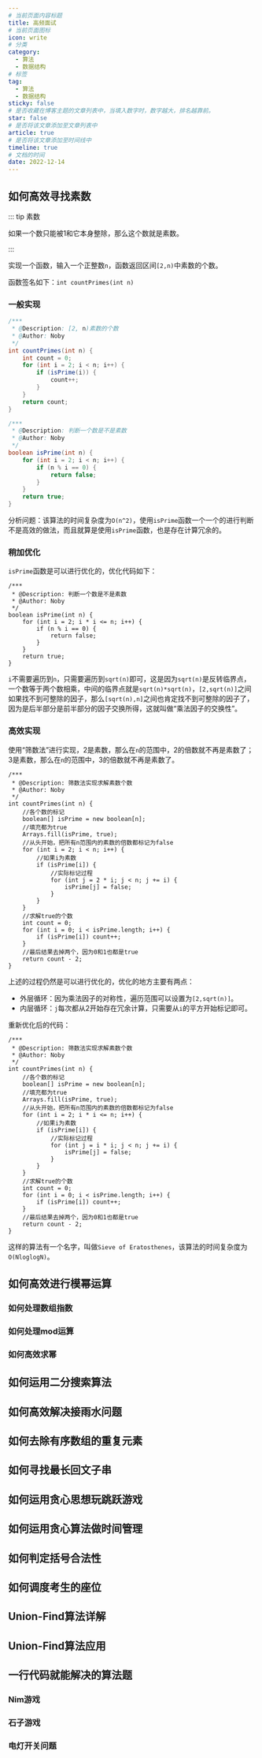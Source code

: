 ```yaml
---
# 当前页面内容标题
title: 高频面试
# 当前页面图标
icon: write
# 分类
category:
  - 算法
  - 数据结构
# 标签
tag:
  - 算法
  - 数据结构
sticky: false
# 是否收藏在博客主题的文章列表中，当填入数字时，数字越大，排名越靠前。
star: false
# 是否将该文章添加至文章列表中
article: true
# 是否将该文章添加至时间线中
timeline: true
# 文档的时间
date: 2022-12-14
---
```


## 如何高效寻找素数

::: tip 素数

如果一个数只能被1和它本身整除，那么这个数就是素数。

:::

实现一个函数，输入一个正整数`n`，函数返回区间`[2,n)`中素数的个数。

函数签名如下：`int countPrimes(int n)`

### 一般实现

```java
/***
 * @Description: [2, n)素数的个数
 * @Author: Noby
 */
int countPrimes(int n) {
    int count = 0;
    for (int i = 2; i < n; i++) {
        if (isPrime(i)) {
            count++;
        }
    }
    return count;
}

/***
 * @Description: 判断一个数是不是素数
 * @Author: Noby
 */
boolean isPrime(int n) {
    for (int i = 2; i < n; i++) {
        if (n % i == 0) {
            return false;
        }
    }
    return true;
}
```

分析问题：该算法的时间复杂度为`O(n^2)`，使用`isPrime`函数一个一个的进行判断不是高效的做法，而且就算是使用`isPrime`函数，也是存在计算冗余的。

### 稍加优化

`isPrime`函数是可以进行优化的，优化代码如下：

```java{6}
/***
 * @Description: 判断一个数是不是素数
 * @Author: Noby
 */
boolean isPrime(int n) {
    for (int i = 2; i * i <= n; i++) {
        if (n % i == 0) {
            return false;
        }
    }
    return true;
}
```

`i`不需要遍历到`n`，只需要遍历到`sqrt(n)`即可，这是因为`sqrt(n)`是反转临界点，一个数等于两个数相乘，中间的临界点就是`sqrt(n)*sqrt(n)`，`[2,sqrt(n)]`之间如果找不到可整除的因子，那么`[sqrt(n),n]`之间也肯定找不到可整除的因子了，因为是后半部分是前半部分的因子交换所得，这就叫做“乘法因子的交换性”。

### 高效实现

使用“筛数法”进行实现，2是素数，那么在`n`的范围中，2的倍数就不再是素数了；3是素数，那么在`n`的范围中，3的倍数就不再是素数了。

```java{11,15}
/***
 * @Description: 筛数法实现求解素数个数
 * @Author: Noby
 */
int countPrimes(int n) {
    //各个数的标记
    boolean[] isPrime = new boolean[n];
    //填充都为true
    Arrays.fill(isPrime, true);
    //从头开始，把所有n范围内的素数的倍数都标记为false
    for (int i = 2; i < n; i++) {
        //如果i为素数
        if (isPrime[i]) {
            //实际标记过程
            for (int j = 2 * i; j < n; j += i) {
                isPrime[j] = false;
            }
        }
    }
    //求解true的个数
    int count = 0;
    for (int i = 0; i < isPrime.length; i++) {
        if (isPrime[i]) count++;
    }
    //最后结果去掉两个，因为0和1也都是true
    return count - 2;
}
```

上述的过程仍然是可以进行优化的，优化的地方主要有两点：

* 外层循环：因为乘法因子的对称性，遍历范围可以设置为`[2,sqrt(n)]`。
* 内层循环：`j`每次都从2开始存在冗余计算，只需要从`i`的平方开始标记即可。

重新优化后的代码：

```java{10-19}
/***
 * @Description: 筛数法实现求解素数个数
 * @Author: Noby
 */
int countPrimes(int n) {
    //各个数的标记
    boolean[] isPrime = new boolean[n];
    //填充都为true
    Arrays.fill(isPrime, true);
    //从头开始，把所有n范围内的素数的倍数都标记为false
    for (int i = 2; i * i <= n; i++) {
        //如果i为素数
        if (isPrime[i]) {
            //实际标记过程
            for (int j = i * i; j < n; j += i) {
                isPrime[j] = false;
            }
        }
    }
    //求解true的个数
    int count = 0;
    for (int i = 0; i < isPrime.length; i++) {
        if (isPrime[i]) count++;
    }
    //最后结果去掉两个，因为0和1也都是true
    return count - 2;
}
```

这样的算法有一个名字，叫做`Sieve of Eratosthenes`，该算法的时间复杂度为`O(NloglogN)`。

## 如何高效进行模幂运算



### 如何处理数组指数





### 如何处理mod运算







### 如何高效求幂





## 如何运用二分搜索算法





## 如何高效解决接雨水问题





## 如何去除有序数组的重复元素







## 如何寻找最长回文子串



## 如何运用贪心思想玩跳跃游戏









## 如何运用贪心算法做时间管理





## 如何判定括号合法性





## 如何调度考生的座位





## Union-Find算法详解







## Union-Find算法应用







## 一行代码就能解决的算法题

### Nim游戏





### 石子游戏





### 电灯开关问题















